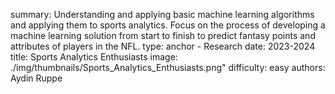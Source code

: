 summary: Understanding and applying basic machine learning algorithms and applying them to sports analytics. Focus on the process of developing a machine learning solution from start to finish to predict fantasy points and attributes of players in the NFL.
type: anchor - Research
date: 2023-2024
title: Sports Analytics Enthusiasts
image: ./img/thumbnails/Sports_Analytics_Enthusiasts.png"
difficulty: easy
authors: Aydin Ruppe
